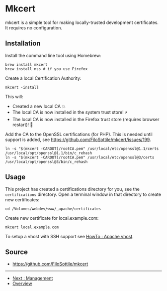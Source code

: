 # Mkcert

mkcert is a simple tool for making locally-trusted development certificates. It
requires no configuration.

## Installation

Install the command line tool using Homebrew:

```shell
brew install mkcert
brew install nss # if you use Firefox
```

Create a local Certification Authority:

```shell
mkcert -install
```

This will:

* Created a new local CA 💥
* The local CA is now installed in the system trust store! ⚡️
* The local CA is now installed in the Firefox trust store (requires browser
  restart)! 🦊

Add the CA to the OpenSSL certifications (for PHP). This is needed until support
is added, see https://github.com/FiloSottile/mkcert/issues/199.

```shell
ln -s "$(mkcert -CAROOT)/rootCA.pem" /usr/local/etc/openssl@1.1/certs
/usr/local/opt/openssl@1.1/bin/c_rehash
ln -s "$(mkcert -CAROOT)/rootCA.pem" /usr/local/etc/openssl@3/certs
/usr/local/opt/openssl@3/bin/c_rehash
```

## Usage

This project has created a certifications directory for you, see the
`certifications` directory. Open a terminal window in that directory to create
new certificates:

```shell
cd /Volumes/webdev/www/_apache/certificates
```

Create new certificate for local.example.com:

```shell
mkcert local.example.com
```

To setup a vhost with SSH support see 
[HowTo : Apache vhost](../HowTo/Add-Apache-Vhost.md).

## Source 

* https://github.com/FiloSottile/mkcert

---

* [Next : Management](./Management.md)
* [Overview](../README.md)
